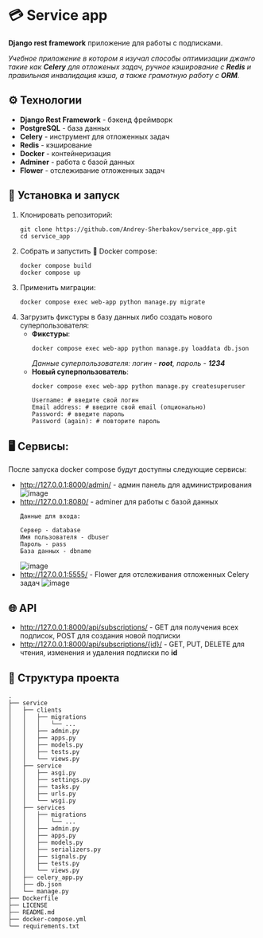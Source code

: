 # 💳 Service app
**Django rest framework** приложение для работы с подписками. 

_Учебное приложение в котором я изучал способы оптимизации джанго такие как **Celery** для отложеных
задач, ручное кэширование с **Redis** и правильная инвалидация кэша, а также грамотную работу с **ORM**._

## ⚙️ Технологии
* **Django Rest Framework** - бэкенд фреймворк
* **PostgreSQL** - база данных
* **Celery** - инструмент для отложенных задач
* **Redis** - кэширование
* **Docker** - контейнеризация
* **Adminer** - работа с базой данных
* **Flower** - отслеживание отложенных задач

## 🚀 Установка и запуск
1. Клонировать репозиторий:
    ```shell
    git clone https://github.com/Andrey-Sherbakov/service_app.git
    cd service_app
    ```
2. Собрать и запустить :whale: Docker compose:
   ```shell
   docker compose build
   docker compose up
   ```
4. Применить миграции:
   ```shell
   docker compose exec web-app python manage.py migrate
   ```
4. Загрузить фикстуры в базу данных либо создать нового суперпользователя:
   * **Фикстуры**:
     ```shell
     docker compose exec web-app python manage.py loaddata db.json
     ```
     _Данные суперпользователя: логин - **root**, пароль - **1234**_
   * **Новый суперпользователь**:
     ```shell
     docker compose exec web-app python manage.py createsuperuser
     
     Username: # введите свой логин
     Email address: # введите свой email (опционально)
     Password: # введите пароль
     Password (again): # повторите пароль
     ```

## 🖥️ Сервисы:
После запуска docker compose будут доступны следующие сервисы:
* http://127.0.0.1:8000/admin/ - админ панель для администрирования
![image](https://drive.google.com/uc?id=1O3J5m9Bz9pKc0-o2Jv771Nv-Hm79jlrw)
* http://127.0.0.1:8080/ - adminer для работы с базой данных
    ```
    Данные для входа:
  
    Сервер - database
    Имя пользователя - dbuser
    Пароль - pass
    База данных - dbname
    ```
    ![image](https://drive.google.com/uc?id=1et7nmpD5RTj4BpGxs-Cy61BWHLtXAxIh)
* http://127.0.0.1:5555/ - Flower для отслеживания отложенных Celery задач
![image](https://drive.google.com/uc?id=1WbExFS4SVI6ayyBRtDFMgRfEJHEoF47f)

## 🌐 API
* http://127.0.0.1:8000/api/subscriptions/ - GET для получения всех подписок, POST для создания новой подписки
* http://127.0.0.1:8000/api/subscriptions/{id}/ - GET, PUT, DELETE для чтения, изменения и удаления подписки по **id**

## 📁 Структура проекта
```
.
├── service
│   ├── clients
│   │   ├── migrations
│   │   │   └── ...
│   │   ├── admin.py
│   │   ├── apps.py
│   │   ├── models.py
│   │   ├── tests.py
│   │   └── views.py
│   ├── service
│   │   ├── asgi.py
│   │   ├── settings.py
│   │   ├── tasks.py
│   │   ├── urls.py
│   │   └── wsgi.py
│   ├── services
│   │   ├── migrations
│   │   │   └── ...
│   │   ├── admin.py
│   │   ├── apps.py
│   │   ├── models.py
│   │   ├── serializers.py
│   │   ├── signals.py
│   │   ├── tests.py
│   │   └── views.py
│   ├── celery_app.py
│   ├── db.json
│   └── manage.py
├── Dockerfile
├── LICENSE
├── README.md
├── docker-compose.yml
└── requirements.txt
```